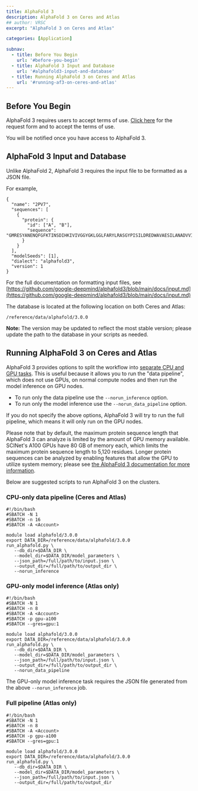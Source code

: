 ```yaml
---
title: AlphaFold 3
description: AlphaFold 3 on Ceres and Atlas
## author: VRSC
excerpt: "AlphaFold 3 on Ceres and Atlas"

categories: [Application]

subnav:
  - title: Before You Begin
    url: '#before-you-begin'
  - title: AlphaFold 3 Input and Database 
    url: '#alphafold3-input-and-database'
  - title: Running AlphaFold 3 on Ceres and Atlas 
    url: '#running-af3-on-ceres-and-atlas'
---
```


## Before You Begin
AlphaFold 3 requires users to accept terms of use. [Click here](https://forms.office.com/g/0y6uAYeSrw) for the request form and to accept the terms of use. 

You will be notified once you have access to AlphaFold 3.

## AlphaFold 3 Input and Database
Unlike AlphaFold 2, AlphaFold 3 requires the input file to be formatted as a JSON file.  

For example, 

```
{
  "name": "2PV7",
  "sequences": [
    {
      "protein": {
        "id": ["A", "B"],
        "sequence": "GMRESYANENQFGFKTINSDIHKIVIVGGYGKLGGLFARYLRASGYPISILDREDWAVAESILANADVVIVSVPINLTLETIERLKPYLTENMLLADLTSVKREPLAKMLEVHTGAVLGLHPMFGADIASMAKQVVVRCDGRFPERYEWLLEQIQIWGAKIYQTNATEHDHNMTYIQALRHFSTFANGLHLSKQPINLANLLALSSPIYRLELAMIGRLFAQDAELYADIIMDKSENLAVIETLKQTYDEALTFFENNDRQGFIDAFHKVRDWFGDYSEQFLKESRQLLQQANDLKQG"
      }
    }
  ],
  "modelSeeds": [1],
  "dialect": "alphafold3",
  "version": 1
}
```

For the full documentation on formatting input files, see [https://github.com/google-deepmind/alphafold3/blob/main/docs/input.md](https://github.com/google-deepmind/alphafold3/blob/main/docs/input.md)

The database is located at the following location on both Ceres and Atlas:

```
/reference/data/alphafold/3.0.0
```
**Note:** The version may be updated to reflect the most stable version; please update the path to the database in your scripts as needed.

## Running AlphaFold 3 on Ceres and Atlas
AlphaFold 3 provides options to split the workflow into [separate CPU and GPU tasks](https://github.com/google-deepmind/alphafold3/blob/main/docs/performance.md#running-the-pipeline-in-stages). This is useful because it allows you to run the "data pipeline", which does not use GPUs, on normal compute nodes and then run the model inference on GPU nodes. 

* To run only the data pipeline use the `--norun_inference` option.
* To run only the model inference use the `--norun_data_pipeline` option.

If you do not specify the above options, AlphaFold 3 will try to run the full pipeline, which means it will only run on the GPU nodes.  

Please note that by default, the maximum protein sequence length that AlphaFold 3 can analyze is limited by the amount of GPU memory available. SCINet's A100 GPUs have 80 GB of memory each, which limits the maximum protein sequence length to 5,120 residues. Longer protein sequences can be analyzed by enabling features that allow the GPU to utilize system memory; please see [the AlphaFold 3 documentation for more information](https://github.com/google-deepmind/alphafold3/blob/main/docs/performance.md#unified-memory).

Below are suggested scripts to run AlphaFold 3 on the clusters.

### CPU-only data pipeline (Ceres and Atlas)
```
#!/bin/bash
#SBATCH -N 1
#SBATCH -n 16
#SBATCH -A <Account>

module load alphafold/3.0.0
export DATA_DIR=/reference/data/alphafold/3.0.0
run_alphafold.py \
   --db_dir=$DATA_DIR \
   --model_dir=$DATA_DIR/model_parameters \
   --json_path=/full/path/to/input.json \
   --output_dir=/full/path/to/output_dir \
   --norun_inference
```

### GPU-only model inference (Atlas only)
```
#!/bin/bash
#SBATCH -N 1
#SBATCH -n 8
#SBATCH -A <Account>
#SBATCH -p gpu-a100
#SBATCH --gres=gpu:1

module load alphafold/3.0.0
export DATA_DIR=/reference/data/alphafold/3.0.0
run_alphafold.py \
   --db_dir=$DATA_DIR \
   --model_dir=$DATA_DIR/model_parameters \
   --json_path=/full/path/to/input.json \
   --output_dir=/full/path/to/output_dir \
   --norun_data_pipeline
```
The GPU-only model inference task requires the JSON file generated from the above `--norun_inference` job.

### Full pipeline (Atlas only)
```
#!/bin/bash
#SBATCH -N 1
#SBATCH -n 8
#SBATCH -A <Account>
#SBATCH -p gpu-a100
#SBATCH --gres=gpu:1

module load alphafold/3.0.0
export DATA_DIR=/reference/data/alphafold/3.0.0
run_alphafold.py \
   --db_dir=$DATA_DIR \
   --model_dir=$DATA_DIR/model_parameters \
   --json_path=/full/path/to/input.json \
   --output_dir=/full/path/to/output_dir 
```
